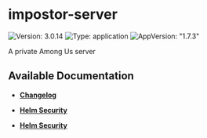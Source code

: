 # impostor-server

![Version: 3.0.14](https://img.shields.io/badge/Version-3.0.14-informational?style=flat-square) ![Type: application](https://img.shields.io/badge/Type-application-informational?style=flat-square) ![AppVersion: "1.7.3"](https://img.shields.io/badge/AppVersion-"1.7.3"-informational?style=flat-square)

A private Among Us server

## Available Documentation

- [**Changelog**](CHANGELOG)

- [**Helm Security**](container-security)

- [**Helm Security**](helm-security)

